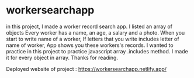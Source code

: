 # workersearchapp

in this project, I made a worker record search app.
I listed an array of objects
Every worker has a name, an age, a salary and a photo.
When you start to write name of a worker, If letters that you write includes letter of name of worker, App shows you these workers's records.
I wanted to practice in this project to practice javascript array .includes method.
I made it for every object in array.
Thanks for reading.

Deployed website of project : https://workersearchapp.netlify.app/

